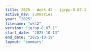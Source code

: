 ```yaml
---
title: 2025 - Week 42 - jgrpp-0.67.1
active_nav: summaries
year: "2025"
filename: "wk42"
version: "jgrpp-0.67.1"
start_date: "2025-10-13"
end_date: "2025-10-19"
layout: "summary"
---
```


